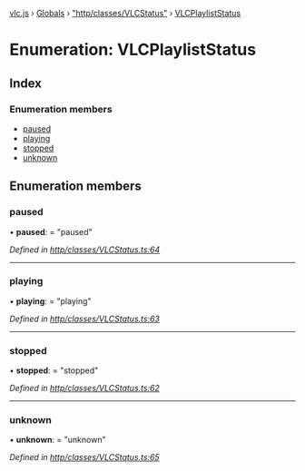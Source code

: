 [vlc.js](../README.md) › [Globals](../globals.md) › ["http/classes/VLCStatus"](../modules/_http_classes_vlcstatus_.md) › [VLCPlaylistStatus](_http_classes_vlcstatus_.vlcplayliststatus.md)

# Enumeration: VLCPlaylistStatus

## Index

### Enumeration members

* [paused](_http_classes_vlcstatus_.vlcplayliststatus.md#paused)
* [playing](_http_classes_vlcstatus_.vlcplayliststatus.md#playing)
* [stopped](_http_classes_vlcstatus_.vlcplayliststatus.md#stopped)
* [unknown](_http_classes_vlcstatus_.vlcplayliststatus.md#unknown)

## Enumeration members

###  paused

• **paused**: = "paused"

*Defined in [http/classes/VLCStatus.ts:64](https://github.com/dylhack/vlc.js/blob/8f58ccf/src/http/classes/VLCStatus.ts#L64)*

___

###  playing

• **playing**: = "playing"

*Defined in [http/classes/VLCStatus.ts:63](https://github.com/dylhack/vlc.js/blob/8f58ccf/src/http/classes/VLCStatus.ts#L63)*

___

###  stopped

• **stopped**: = "stopped"

*Defined in [http/classes/VLCStatus.ts:62](https://github.com/dylhack/vlc.js/blob/8f58ccf/src/http/classes/VLCStatus.ts#L62)*

___

###  unknown

• **unknown**: = "unknown"

*Defined in [http/classes/VLCStatus.ts:65](https://github.com/dylhack/vlc.js/blob/8f58ccf/src/http/classes/VLCStatus.ts#L65)*
